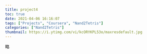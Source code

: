 ```yaml
---
title: project4
toc: true
date: 2021-04-06 16:16:07
tags: ["Projects", "Coursera", "Nand2Tetris"]
categories: ["Nand2Tetris"]
thumbnail: https://i.ytimg.com/vi/kcORYKPL53o/maxresdefault.jpg
---
```


略



